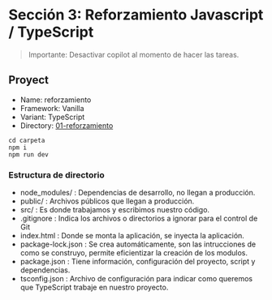 # Sección 3: Reforzamiento Javascript / TypeScript

> Importante: Desactivar copilot al momento de hacer las tareas.

## Proyect

- Name: reforzamiento
- Framework: Vanilla
- Variant: TypeScript
- Directory: [01-reforzamiento](../ejercicios/01-reforzamiento/)

```node
cd carpeta
npm i
npm run dev
```

### Estructura de directorio

- node_modules/ : Dependencias de desarrollo, no llegan a producción.
- public/ : Archivos públicos que llegan a producción.
- src/ : Es donde trabajamos y escribimos nuestro código.
- .gitignore : Indica los archivos o directorios a ignorar para el control de
  Git
- index.html : Donde se monta la aplicación, se inyecta la aplicación.
- package-lock.json : Se crea automáticamente, son las intrucciones de como se
  construyo, permite eficientizar la creación de los modulos.
- package.json : Tiene información, configuración del proyecto, script y
  dependencias.
- tsconfig.json : Archivo de configuración para indicar como queremos que
  TypeScript trabaje en nuestro proyecto.
